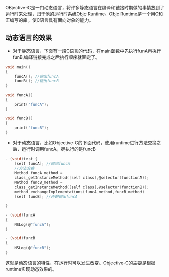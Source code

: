 
OBjective-C是一门动态语言，将许多静态语言在编译和链接时期做的事情放到了运行时来处理，归于他的运行时系统Objc Runtime。Objc Runtime是一个用C和汇编写的库，使C语言具有面向对象的能力。

## 动态语言的效果
- 对于静态语言，下面有一段C语言的代码，在main函数中先执行funA再执行funB,编译链接完成之后执行顺序就固定了。

```c
void main()
{
	funcA(); //输出funcA
	funcB(); //输出funcB
}

void funcA()
{
	print("funcA");
}

void funcB()
{
	print("funcB");
}
```

- 对于动态语言，比如Objective-C的下面代码，使用runtime进行方法交换之后，运行时调用funcA，确执行的是funcB

```c
- (void)test {
	[self funcA]; //输出funcA
	//方法交换
	Method funcA_method = 
	class_getInstanceMethod([self class],@selector(functionA));
	Method funcB_method =
	class_getInstanceMethod([self class],@selector(functionB));
	method_exchangeImplementations(funcA_method,funcB_method)
	[self funcB]; //还是输出funcA

}

- (void)funcA
{
	NSLog(@"funcA");
}

- (void)funcB
{
	NSLog(@"funcB");
}
```
这就是动态语言的特性，在运行时可以发生改变。Objective-C的主要是根据runtime实现动态效果的。



